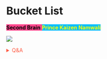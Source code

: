 # Bucket List

<span style='background-color:#ff468b;'><span style='color:#000000;'>**Second Brain**</span> <span style='background-color:#00bfff;'><span style='color:#ffff00;'>**Prince Kaizen Namwali**</span> 


![](https://cdna.artstation.com/p/assets/images/images/024/801/890/20200307080725/smaller_square/michael-a-birefo-drex-girl-tattoo-asiedu-michael-ig.jpg?1583590045)

<!-- Prince Kaizen Namwali -->


<span style='color:#ff5d46;'>

<details markdown='1'><summary>Q&A</summary>


![](https://i.redd.it/1ctpb8dor8w61.png)

</details>

</span>
